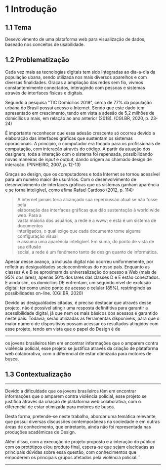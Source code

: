 # 1 Introdução
## 1.1 Tema
Desevolvimento de uma plataforma web para visualização de dados, baseado nos conceitos de usabilidade.

## 1.2 Problematização
Cada vez mais as tecnologias digitais tem sido integradas ao dia-a-dia da população ubana, sendo utilizada nos mais diversos aparelhos e com diversas finalidades. Graças a ampliação das redes sem fio, vivmos constantemimente conectados, interagindo com pessoas e sistemas através de interfaces físicas e digitais.

Segundo a pesquisa "TIC Domicílios 2019", cerca de 77% da população urbana do Brasil possui acesso a Internet. Sendo que este dado tem apresentado em crescimento, tendo em vista a adesão de 5,2 milhões de domicílios a mais, em relação ao ano anterior (2018). (CGI.BR, 2020, p. 23-24)

É importante reconhecer que essa adesão crescente só ocorreu devido a elaboração das interfaces gráficas que sustentam os sistemas oporacionais. A princípio, o computador era focado para os profissionais de computação, com interação através do código. A partir da atuação dos designers, toda a interação com o sistema foi repensada, possibilidando novas maneiras de *input* e *output*, dando origem ao chamado design de interação. (PINHEIRO, 2007, p. 12-13)

Graças ao design, que os computadores e toda Internet se tornou acessível para um numéro maior de usurários. Com o desenvolvimento de desenvolvimento de interfaces gráficas que os sistemas ganham aparência e se torna inteligível, como afima Rafael Cardoso (2012, p. 114):

> A internet jamais teria alcançado sua repercussão atual se não fosse pela  
elaboração das interfaces gráficas que dão sustentação à world wide web. Para a  
vasta maioria dos usuários, a rede é a www; e esta é um sistema de documentos  
interligados, o qual exige que cada documento tome alguma configuração visual  
e assuma uma aparência inteligível. Em suma, do ponto de vista de sua difusão  
social, a rede é um fenômeno tanto de design quanto de informática. 

 Apesar desse avanço, a inclusão digital não ocorreu uniformemente, por refletir as desigualdades socioeconômicas do nosso país. Enquanto as classes A e B se aproximam da universalização do acesso a Web (mais de 95% dos lares), apenas 50% dos lares das classes D e E estão conectados. E ainda sim, os domicílios DE enfrentam, um segundo nível de exclusão digital: ter como uníco ponto de acesso o celular (85%), restringindo as possibilidades on-line. (CGI.BR, 2020)

Devido as desigualdades citadas, é preciso destacar que através desse projeto, não é possível atingir uma resposta definifitiva para garantir a acessibilidade digital, já que nem os mais básicos dos acessos é garantido neste país. Todavia, serão utilizadas as ferramentas disponíveis, para que o maior número de dispositivos possam acessar os resultados atingidos com esse projeto, tendo em vista que o papel do Design é de 



---

os jovens brasileiros têm em encontrar informações que o amparem contra violência policial, esse projeto se justifica através da criação de plataforma web colaborativa, com o diferencial de estar otimizada para motores de busca.


## 1.3 Contextualização


---
Devido a dificuldade que os jovens brasileiros têm em encontrar informações que o amparem contra violência policial, esse projeto se justifica através da criação de plataforma web colaborativa, com o diferencial de estar otimizada para motores de busca.

Desta forma, pretende-se neste trabalho, abordar uma temática relevante, que possui diversas discussões contemporâneas na sociedade e em outras áreas de conhecimento, que entretanto, ainda não foi representada nas produções acadêmicas de Design.

Além disso, com a execução de projeto proposto e a interação do público com os protótipos e/ou produto final, espera-se que sejam elucidadas as principais dúvidas sobre essa questão, com conhecimentos que empoderem os principais grupos afetados pela violência policial.``

---

